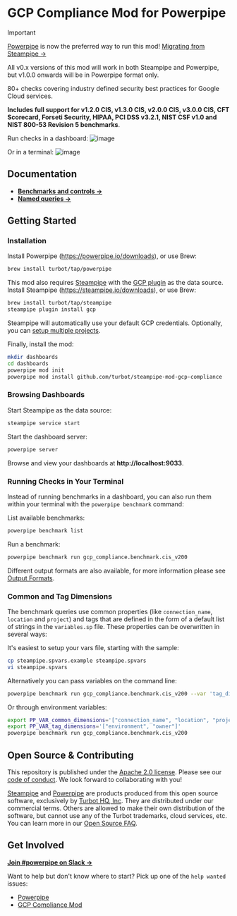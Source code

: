 # GCP Compliance Mod for Powerpipe

> [!IMPORTANT]
> [Powerpipe](https://powerpipe.io) is now the preferred way to run this mod! [Migrating from Steampipe →](https://powerpipe.io/blog/migrating-from-steampipe)
>
> All v0.x versions of this mod will work in both Steampipe and Powerpipe, but v1.0.0 onwards will be in Powerpipe format only.

80+ checks covering industry defined security best practices for Google Cloud services.

**Includes full support for v1.2.0 CIS, v1.3.0 CIS, v2.0.0 CIS, v3.0.0 CIS, CFT Scorecard, Forseti Security, HIPAA, PCI DSS v3.2.1, NIST CSF v1.0 and NIST 800-53 Revision 5 benchmarks**.

Run checks in a dashboard:
![image](https://raw.githubusercontent.com/turbot/steampipe-mod-gcp-compliance/main/docs/gcp_cis_v200_dashboard.png)

Or in a terminal:
![image](https://raw.githubusercontent.com/turbot/steampipe-mod-gcp-compliance/main/docs/gcp_cis_v200_console.png)

## Documentation

- **[Benchmarks and controls →](https://hub.powerpipe.io/mods/turbot/gcp_compliance/controls)**
- **[Named queries →](https://hub.powerpipe.io/mods/turbot/gcp_compliance/queries)**

## Getting Started

### Installation

Install Powerpipe (https://powerpipe.io/downloads), or use Brew:

```sh
brew install turbot/tap/powerpipe
```

This mod also requires [Steampipe](https://steampipe.io) with the [GCP plugin](https://hub.steampipe.io/plugins/turbot/gcp) as the data source. Install Steampipe (https://steampipe.io/downloads), or use Brew:

```sh
brew install turbot/tap/steampipe
steampipe plugin install gcp
```

Steampipe will automatically use your default GCP credentials. Optionally, you can [setup multiple projects](https://hub.steampipe.io/plugins/turbot/gcp#multi-project-connections).

Finally, install the mod:

```sh
mkdir dashboards
cd dashboards
powerpipe mod init
powerpipe mod install github.com/turbot/steampipe-mod-gcp-compliance
```

### Browsing Dashboards

Start Steampipe as the data source:

```sh
steampipe service start
```

Start the dashboard server:

```sh
powerpipe server
```

Browse and view your dashboards at **http://localhost:9033**.

### Running Checks in Your Terminal

Instead of running benchmarks in a dashboard, you can also run them within your
terminal with the `powerpipe benchmark` command:

List available benchmarks:

```sh
powerpipe benchmark list
```

Run a benchmark:

```sh
powerpipe benchmark run gcp_compliance.benchmark.cis_v200
```

Different output formats are also available, for more information please see
[Output Formats](https://powerpipe.io/docs/reference/cli/benchmark#output-formats).

### Common and Tag Dimensions

The benchmark queries use common properties (like `connection_name`, `location` and `project`) and tags that are defined in the form of a default list of strings in the `variables.sp` file. These properties can be overwritten in several ways:

It's easiest to setup your vars file, starting with the sample:

```sh
cp steampipe.spvars.example steampipe.spvars
vi steampipe.spvars
```

Alternatively you can pass variables on the command line:

```sh
powerpipe benchmark run gcp_compliance.benchmark.cis_v200 --var 'tag_dimensions=["environment", "owner"]'
```

Or through environment variables:

```sh
export PP_VAR_common_dimensions='["connection_name", "location", "project"]'
export PP_VAR_tag_dimensions='["environment", "owner"]'
powerpipe benchmark run gcp_compliance.benchmark.cis_v200
```

## Open Source & Contributing

This repository is published under the [Apache 2.0 license](https://www.apache.org/licenses/LICENSE-2.0). Please see our [code of conduct](https://github.com/turbot/.github/blob/main/CODE_OF_CONDUCT.md). We look forward to collaborating with you!

[Steampipe](https://steampipe.io) and [Powerpipe](https://powerpipe.io) are products produced from this open source software, exclusively by [Turbot HQ, Inc](https://turbot.com). They are distributed under our commercial terms. Others are allowed to make their own distribution of the software, but cannot use any of the Turbot trademarks, cloud services, etc. You can learn more in our [Open Source FAQ](https://turbot.com/open-source).

## Get Involved

**[Join #powerpipe on Slack →](https://turbot.com/community/join)**

Want to help but don't know where to start? Pick up one of the `help wanted` issues:

- [Powerpipe](https://github.com/turbot/powerpipe/labels/help%20wanted)
- [GCP Compliance Mod](https://github.com/turbot/steampipe-mod-gcp-compliance/labels/help%20wanted)
